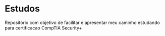 # Estudos
Repositório com objetivo de facilitar e apresentar meu caminho estudando para certificacao CompTIA Security+
